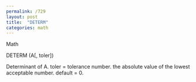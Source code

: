 ```yaml
---
permalink: /729
layout: post
title:  "DETERM"
categories: math
---
```

Math

DETERM (A[, toler])

Determinant of A. toler = tolerance number. the absolute value of the lowest acceptable number. default = 0.

